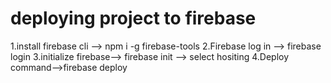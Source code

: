 # deploying project to firebase
1.install firebase cli --> npm i -g firebase-tools
2.Firebase log in --> firebase login
3.initialize firebase--> firebase init --> select hositing
4.Deploy command-->firebase deploy
